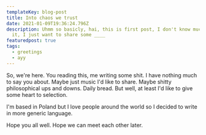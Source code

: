 ```yaml
---
templateKey: blog-post
title: Into chaos we trust
date: 2021-01-09T19:36:24.796Z
description: Uhmm so basicly, hai, this is first post, I don't know much about
  it, I just want to share some ____
featuredpost: true
tags:
  - greetings
  - ayy
---
```

So, we're here. You reading this, me writing some shit. I have nothing much to say you about. Maybe just music I'd like to share. Maybe shitty philosophical ups and downs. Daily bread. But well, at least I'd like to give some heart to selection. 

I'm based in Poland but I love people around the world so I decided to write in more generic language. 

Hope you all well. Hope we can meet each other later.
